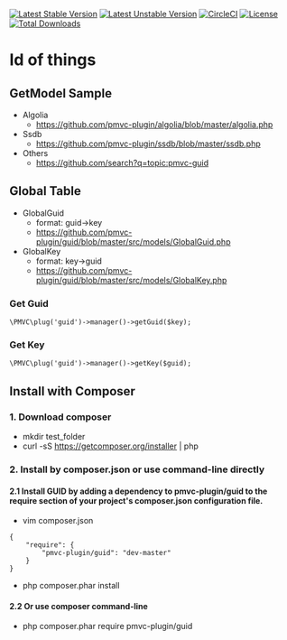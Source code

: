 [![Latest Stable Version](https://poser.pugx.org/pmvc-plugin/guid/v/stable)](https://packagist.org/packages/pmvc-plugin/guid) 
[![Latest Unstable Version](https://poser.pugx.org/pmvc-plugin/guid/v/unstable)](https://packagist.org/packages/pmvc-plugin/guid) 
[![CircleCI](https://circleci.com/gh/pmvc-plugin/guid/tree/master.svg?style=svg)](https://circleci.com/gh/pmvc-plugin/guid/tree/master)
[![License](https://poser.pugx.org/pmvc-plugin/guid/license)](https://packagist.org/packages/pmvc-plugin/guid)
[![Total Downloads](https://poser.pugx.org/pmvc-plugin/guid/downloads)](https://packagist.org/packages/pmvc-plugin/guid) 

Id of things  
===============

## GetModel Sample
   * Algolia
      * https://github.com/pmvc-plugin/algolia/blob/master/algolia.php
   * Ssdb
      * https://github.com/pmvc-plugin/ssdb/blob/master/ssdb.php
   * Others
      * https://github.com/search?q=topic:pmvc-guid


## Global Table
   * GlobalGuid
       * format: guid->key
       * https://github.com/pmvc-plugin/guid/blob/master/src/models/GlobalGuid.php
   * GlobalKey
       * format: key->guid
       * https://github.com/pmvc-plugin/guid/blob/master/src/models/GlobalKey.php

### Get Guid
```
\PMVC\plug('guid')->manager()->getGuid($key);
```

### Get Key
```
\PMVC\plug('guid')->manager()->getKey($guid);
```


## Install with Composer
### 1. Download composer
   * mkdir test_folder
   * curl -sS https://getcomposer.org/installer | php

### 2. Install by composer.json or use command-line directly
#### 2.1 Install GUID by adding a dependency to pmvc-plugin/guid to the require section of your project's composer.json configuration file. 
   * vim composer.json
```
{
    "require": {
        "pmvc-plugin/guid": "dev-master"
    }
}
```
   * php composer.phar install

#### 2.2 Or use composer command-line
   * php composer.phar require pmvc-plugin/guid

